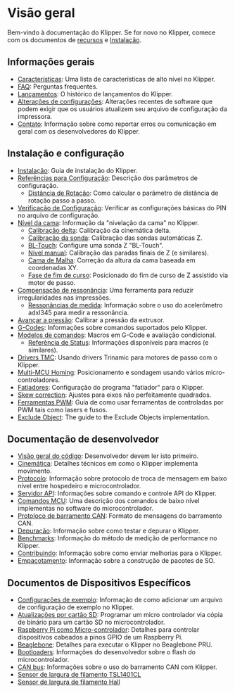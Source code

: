 # Visão geral

Bem-vindo à documentação do Klipper. Se for novo no Klipper, comece com os documentos de [recursos](Features.md) e [Instalação](Installation.md).

## Informações gerais

- [Características](Features.md): Uma lista de características de alto nível no Klipper.
- [FAQ](FAQ.md): Perguntas frequentes.
- [Lançamentos](Releases.md): O histórico de lançamentos do Klipper.
- [Alterações de configurações](Config_Changes.md): Alterações recentes de software que podem exigir que os usuários atualizem seu arquivo de configuração da impressora.
- [Contato](Contact.md): Informação sobre como reportar erros ou comunicação em geral com os desenvolvedores do Klipper.

## Instalação e configuração

- [Instalação](Installation.md): Guia de instalação do Klipper.
- [Referências para Configuração](Config_Reference.md): Descrição dos parâmetros de configuração.
   - [Distância de Rotação](Rotation_Distance.md): Como calcular o parâmetro de distância de rotação passo a passo.
- [Verificação de Configuração](Config_checks.md): Verificar as configurações básicas do PIN no arquivo de configuração.
- [Nível da cama](Bed_Level.md): Informação da "nivelação da cama" no Klipper.
   - [Calibração delta](Delta_Calibrate.md): Calibração da cinemática delta.
   - [Calibração da sonda](Probe_Calibrate.md): Calibração das sondas automáticas Z.
   - [BL-Touch](BLTouch.md): Configure uma sonda Z "BL-Touch".
   - [Nível manual](Manual_Level.md): Calibração das paradas finais de Z (e similares).
   - [Cama de Malha](Bed_Mesh.md): Correção da altura da cama baseada em coordenadas XY.
   - [Fase de fim de curso](Endstop_Phase.md): Posicionado do fim de curso de Z assistido via motor de passo.
- [Compensação de ressonância](Resonance_Compensation.md): Uma ferramenta para reduzir irregularidades nas impressões.
   - [Ressonâncias de medida](Measuring_Resonances.md): Informação sobre o uso do acelerômetro adxl345 para medir a ressonância.
- [Avançar a pressão](Pressure_Advance.md): Calibrar a pressão da extrusor.
- [G-Codes](G-Codes.md): Informações sobre comandos suportados pelo Klipper.
- [Modelos de comandos](Command_Templates.md): Macros em G-Code e avaliação condicional.
   - [Referência de Status](Status_Reference.md): Informações disponíveis para macros (e similares).
- [Drivers TMC](TMC_Drivers.md): Usando drivers Trinamic para motores de passo com o Klipper.
- [Multi-MCU Homing](Multi_MCU_Homing.md): Posicionamento e sondagem usando vários micro-controladores.
- [Fatiadores](Slicers.md): Configuração do programa "fatiador" para o Klipper.
- [Skew correction](Skew_Correction.md): Ajustes para eixos não perfeitamente quadrados.
- [Ferramentas PWM](Using_PWM_Tools.md): Guia de como usar ferramentas de controladas por PWM tais como lasers e fusos.
- [Exclude Object](Exclude_Object.md): The guide to the Exclude Objects implementation.

## Documentação de desenvolvedor

- [Visão geral do código](Code_Overview.md): Desenvolvedor devem ler isto primeiro.
- [Cinemática](Kinematics.md): Detalhes técnicos em como o Klipper implementa movimento.
- [Protocolo](Protocol.md): Informação sobre protocolo de troca de mensagem em baixo nível entre hospedeiro e microcontrolador.
- [Servidor API](API_Server.md): Informações sobre comando e controle API do Klipper.
- [Comandos MCU](MCU_Commands.md): Uma descrição dos comandos de baixo nível implementas no software do microcontrolador.
- [Protoloco de barramento CAN](CANBUS_protocol.md): Formato de mensagens do barramento CAN.
- [Depuração](Debugging.md): Informação sobre como testar e depurar o Klipper.
- [Benchmarks](Benchmarks.md): Informação do método de medição de performance no Klipper.
- [Contribuindo](CONTRIBUTING.md): Informação sobre como enviar melhorias para o Klipper.
- [Empacotamento](Packaging.md): Informação sobre a construção de pacotes de SO.

## Documentos de Dispositivos Específicos

- [Configurações de exemplo](Example_Configs.md): Informação de como adicionar um arquivo de configuração de exemplo no Klipper.
- [Atualizações por cartão SD](SDCard_Updates.md): Programar um micro controlador via cópia de binário para um cartão SD no microcontrolador.
- [Raspberry Pi como Micro-controlador](RPi_microcontroller.md): Detalhes para controlar dispositivos cabeados a pinos GPIO de um Raspberry Pi.
- [Beaglebone](Beaglebone.md): Detalhes para executar o Klipper no Beaglebone PRU.
- [Bootloaders](Bootloaders.md): Informações do desenvolvedor sobre o flash do microcontrolador.
- [CAN bus](CANBUS.md): Informações sobre o uso do barramento CAN com Klipper.
- [Sensor de largura de filamento TSL1401CL](TSL1401CL_Filament_Width_Sensor.md)
- [Sensor de largura de filamento Hall](Hall_Filament_Width_Sensor.md)
